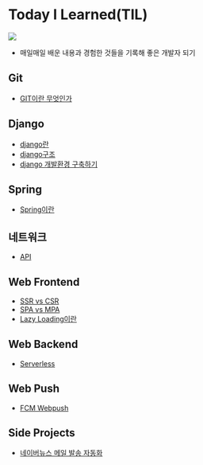 # Today I Learned(TIL)

<a href="https://velog.io/@qowhdgn"><img src="https://img.shields.io/badge/blog-https://velog.io/@qowhdgn-green.svg"/></a>

- 매일매일 배운 내용과 경험한 것들을 기록해 좋은 개발자 되기

## Git

- [GIT이란 무엇인가](https://github.com/francisBae/TIL/blob/master/git/GIT이란%20무엇인가.md)

## Django

- [django란](https://github.com/francisBae/TIL/blob/master/django/django란.md)
- [django구조](https://github.com/francisBae/TIL/blob/master/django/django구조.md)
- [django 개발환경 구축하기](https://github.com/francisBae/TIL/blob/master/django/django_개발환경_구축하기.md)

## Spring

- [Spring이란](https://github.com/francisBae/TIL/blob/master/spring/spring이란.md)

## 네트워크

- [API](https://github.com/francisBae/TIL/blob/master/network/API.md)

## Web Frontend

- [SSR vs CSR](https://github.com/francisBae/TIL/blob/master/web-frontend/ssr_vs_csr.md)
- [SPA vs MPA](https://github.com/francisBae/TIL/blob/master/web-frontend/spa_vs_mpa.md)
- [Lazy Loading이란](https://github.com/francisBae/TIL/blob/master/web-frontend/lazyloading.md)

## Web Backend

- [Serverless](https://github.com/francisBae/TIL/blob/master/web-backend/serverless.md)

## Web Push

- [FCM Webpush](https://github.com/francisBae/TIL/blob/master/webpush/fcm-webpush.md)

## Side Projects

- [네이버뉴스 메일 발송 자동화](https://github.com/francisBae/proj_webcrawler)

